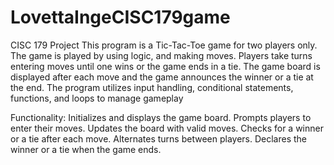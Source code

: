 # LovettaIngeCISC179game
 CISC 179 Project
This program is a Tic-Tac-Toe game for two players only. The game is played by using logic, 
and making moves. Players take turns entering moves until one wins or the game ends in a tie. 
The game board is displayed after each move and the game announces the winner or a tie at the end. 
The program utilizes input handling, conditional statements, functions, and loops to manage gameplay

Functionality:
Initializes and displays the game board.
Prompts players to enter their moves.
Updates the board with valid moves.
Checks for a winner or a tie after each move.
Alternates turns between players.
Declares the winner or a tie when the game ends.
